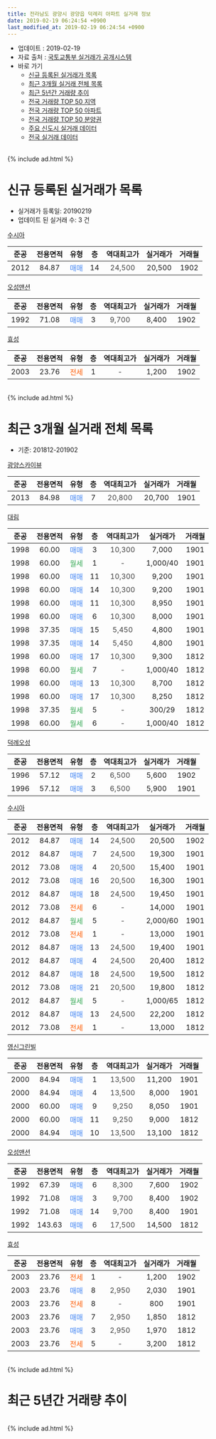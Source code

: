 ```yaml
---
title: 전라남도 광양시 광양읍 덕례리 아파트 실거래 정보
date: 2019-02-19 06:24:54 +0900
last_modified_at: 2019-02-19 06:24:54 +0900
---
```


* 업데이트 : 2019-02-19
* 자료 출처 : [국토교통부 실거래가 공개시스템](http://rt.molit.go.kr)
* 바로 가기
    * [신규 등록된 실거래가 목록](#신규-등록된-실거래가-목록)
    * [최근 3개월 실거래 전체 목록](#최근-3개월-실거래-전체-목록)
    * [최근 5년간 거래량 추이](#최근-5년간-거래량-추이)
    * [전국 거래량 TOP 50 지역](https://inasie.github.io/apt-trade-info/최근-3개월-전국에서-가장-거래가-많이-발생한-지역)
    * [전국 거래량 TOP 50 아파트](https://inasie.github.io/apt-trade-info/최근-3개월-전국에서-가장-거래가-많이-발생한-아파트)
    * [전국 거래량 TOP 50 분양권](https://inasie.github.io/apt-trade-info/최근-3개월-전국에서-가장-거래가-많이-발생한-분양권)
    * [주요 신도시 실거래 데이터](https://inasie.github.io/apt-trade-info/주요-신도시)
    * [전국 실거래 데이터](https://inasie.github.io/apt-trade-info/전국)
<br>
{% include ad.html %}
<br>

# 신규 등록된 실거래가 목록
* 실거래가 등록일: 20190219
* 업데이트 된 실거래 수: 3 건


[수시아](https://search.naver.com/search.naver?query=%EC%A0%84%EB%9D%BC%EB%82%A8%EB%8F%84+%EA%B4%91%EC%96%91%EC%8B%9C+%EA%B4%91%EC%96%91%EC%9D%8D+%EB%8D%95%EB%A1%80%EB%A6%AC+%EC%88%98%EC%8B%9C%EC%95%84)

|준공|전용면적|유형|층|역대최고가|실거래가|거래월|
|:---:|:---:|:---:|:---:|:---:|:---:|:---:|
|2012|84.87|<span style="color:#4285f3">매매</span>|14|<span style="color:#444444">24,500</span>|20,500|1902|

[오성맨션](https://search.naver.com/search.naver?query=%EC%A0%84%EB%9D%BC%EB%82%A8%EB%8F%84+%EA%B4%91%EC%96%91%EC%8B%9C+%EA%B4%91%EC%96%91%EC%9D%8D+%EB%8D%95%EB%A1%80%EB%A6%AC+%EC%98%A4%EC%84%B1%EB%A7%A8%EC%85%98)

|준공|전용면적|유형|층|역대최고가|실거래가|거래월|
|:---:|:---:|:---:|:---:|:---:|:---:|:---:|
|1992|71.08|<span style="color:#4285f3">매매</span>|3|<span style="color:#444444">9,700</span>|8,400|1902|

[효성](https://search.naver.com/search.naver?query=%EC%A0%84%EB%9D%BC%EB%82%A8%EB%8F%84+%EA%B4%91%EC%96%91%EC%8B%9C+%EA%B4%91%EC%96%91%EC%9D%8D+%EB%8D%95%EB%A1%80%EB%A6%AC+%ED%9A%A8%EC%84%B1)

|준공|전용면적|유형|층|역대최고가|실거래가|거래월|
|:---:|:---:|:---:|:---:|:---:|:---:|:---:|
|2003|23.76|<span style="color:#ff5a00">전세</span>|1|<span style="color:#444444">-</span>|1,200|1902|


<br>
{% include ad.html %}
<br>

# 최근 3개월 실거래 전체 목록
* 기준: 201812-201902


[광양스카이뷰](https://search.naver.com/search.naver?query=%EC%A0%84%EB%9D%BC%EB%82%A8%EB%8F%84+%EA%B4%91%EC%96%91%EC%8B%9C+%EA%B4%91%EC%96%91%EC%9D%8D+%EB%8D%95%EB%A1%80%EB%A6%AC+%EA%B4%91%EC%96%91%EC%8A%A4%EC%B9%B4%EC%9D%B4%EB%B7%B0)

|준공|전용면적|유형|층|역대최고가|실거래가|거래월|
|:---:|:---:|:---:|:---:|:---:|:---:|:---:|
|2013|84.98|<span style="color:#4285f3">매매</span>|7|<span style="color:#444444">20,800</span>|20,700|1901|

[대림](https://search.naver.com/search.naver?query=%EC%A0%84%EB%9D%BC%EB%82%A8%EB%8F%84+%EA%B4%91%EC%96%91%EC%8B%9C+%EA%B4%91%EC%96%91%EC%9D%8D+%EB%8D%95%EB%A1%80%EB%A6%AC+%EB%8C%80%EB%A6%BC)

|준공|전용면적|유형|층|역대최고가|실거래가|거래월|
|:---:|:---:|:---:|:---:|:---:|:---:|:---:|
|1998|60.00|<span style="color:#4285f3">매매</span>|3|<span style="color:#444444">10,300</span>|7,000|1901|
|1998|60.00|<span style="color:#34a853">월세</span>|1|<span style="color:#444444">-</span>|1,000/40|1901|
|1998|60.00|<span style="color:#4285f3">매매</span>|11|<span style="color:#444444">10,300</span>|9,200|1901|
|1998|60.00|<span style="color:#4285f3">매매</span>|14|<span style="color:#444444">10,300</span>|9,200|1901|
|1998|60.00|<span style="color:#4285f3">매매</span>|11|<span style="color:#444444">10,300</span>|8,950|1901|
|1998|60.00|<span style="color:#4285f3">매매</span>|6|<span style="color:#444444">10,300</span>|8,000|1901|
|1998|37.35|<span style="color:#4285f3">매매</span>|15|<span style="color:#444444">5,450</span>|4,800|1901|
|1998|37.35|<span style="color:#4285f3">매매</span>|14|<span style="color:#444444">5,450</span>|4,800|1901|
|1998|60.00|<span style="color:#4285f3">매매</span>|17|<span style="color:#444444">10,300</span>|9,300|1812|
|1998|60.00|<span style="color:#34a853">월세</span>|7|<span style="color:#444444">-</span>|1,000/40|1812|
|1998|60.00|<span style="color:#4285f3">매매</span>|13|<span style="color:#444444">10,300</span>|8,700|1812|
|1998|60.00|<span style="color:#4285f3">매매</span>|17|<span style="color:#444444">10,300</span>|8,250|1812|
|1998|37.35|<span style="color:#34a853">월세</span>|5|<span style="color:#444444">-</span>|300/29|1812|
|1998|60.00|<span style="color:#34a853">월세</span>|6|<span style="color:#444444">-</span>|1,000/40|1812|

[덕례오성](https://search.naver.com/search.naver?query=%EC%A0%84%EB%9D%BC%EB%82%A8%EB%8F%84+%EA%B4%91%EC%96%91%EC%8B%9C+%EA%B4%91%EC%96%91%EC%9D%8D+%EB%8D%95%EB%A1%80%EB%A6%AC+%EB%8D%95%EB%A1%80%EC%98%A4%EC%84%B1)

|준공|전용면적|유형|층|역대최고가|실거래가|거래월|
|:---:|:---:|:---:|:---:|:---:|:---:|:---:|
|1996|57.12|<span style="color:#4285f3">매매</span>|2|<span style="color:#444444">6,500</span>|5,600|1902|
|1996|57.12|<span style="color:#4285f3">매매</span>|3|<span style="color:#444444">6,500</span>|5,900|1901|

[수시아](https://search.naver.com/search.naver?query=%EC%A0%84%EB%9D%BC%EB%82%A8%EB%8F%84+%EA%B4%91%EC%96%91%EC%8B%9C+%EA%B4%91%EC%96%91%EC%9D%8D+%EB%8D%95%EB%A1%80%EB%A6%AC+%EC%88%98%EC%8B%9C%EC%95%84)

|준공|전용면적|유형|층|역대최고가|실거래가|거래월|
|:---:|:---:|:---:|:---:|:---:|:---:|:---:|
|2012|84.87|<span style="color:#4285f3">매매</span>|14|<span style="color:#444444">24,500</span>|20,500|1902|
|2012|84.87|<span style="color:#4285f3">매매</span>|7|<span style="color:#444444">24,500</span>|19,300|1901|
|2012|73.08|<span style="color:#4285f3">매매</span>|4|<span style="color:#444444">20,500</span>|15,400|1901|
|2012|73.08|<span style="color:#4285f3">매매</span>|16|<span style="color:#444444">20,500</span>|16,300|1901|
|2012|84.87|<span style="color:#4285f3">매매</span>|18|<span style="color:#444444">24,500</span>|19,450|1901|
|2012|73.08|<span style="color:#ff5a00">전세</span>|6|<span style="color:#444444">-</span>|14,000|1901|
|2012|84.87|<span style="color:#34a853">월세</span>|5|<span style="color:#444444">-</span>|2,000/60|1901|
|2012|73.08|<span style="color:#ff5a00">전세</span>|1|<span style="color:#444444">-</span>|13,000|1901|
|2012|84.87|<span style="color:#4285f3">매매</span>|13|<span style="color:#444444">24,500</span>|19,400|1901|
|2012|84.87|<span style="color:#4285f3">매매</span>|4|<span style="color:#444444">24,500</span>|20,400|1812|
|2012|84.87|<span style="color:#4285f3">매매</span>|18|<span style="color:#444444">24,500</span>|19,500|1812|
|2012|73.08|<span style="color:#4285f3">매매</span>|21|<span style="color:#444444">20,500</span>|19,800|1812|
|2012|84.87|<span style="color:#34a853">월세</span>|5|<span style="color:#444444">-</span>|1,000/65|1812|
|2012|84.87|<span style="color:#4285f3">매매</span>|13|<span style="color:#444444">24,500</span>|22,200|1812|
|2012|73.08|<span style="color:#ff5a00">전세</span>|1|<span style="color:#444444">-</span>|13,000|1812|

[영신그린빌](https://search.naver.com/search.naver?query=%EC%A0%84%EB%9D%BC%EB%82%A8%EB%8F%84+%EA%B4%91%EC%96%91%EC%8B%9C+%EA%B4%91%EC%96%91%EC%9D%8D+%EB%8D%95%EB%A1%80%EB%A6%AC+%EC%98%81%EC%8B%A0%EA%B7%B8%EB%A6%B0%EB%B9%8C)

|준공|전용면적|유형|층|역대최고가|실거래가|거래월|
|:---:|:---:|:---:|:---:|:---:|:---:|:---:|
|2000|84.94|<span style="color:#4285f3">매매</span>|1|<span style="color:#444444">13,500</span>|11,200|1901|
|2000|84.94|<span style="color:#4285f3">매매</span>|4|<span style="color:#444444">13,500</span>|8,000|1901|
|2000|60.00|<span style="color:#4285f3">매매</span>|9|<span style="color:#444444">9,250</span>|8,050|1901|
|2000|60.00|<span style="color:#4285f3">매매</span>|11|<span style="color:#444444">9,250</span>|9,000|1812|
|2000|84.94|<span style="color:#4285f3">매매</span>|10|<span style="color:#444444">13,500</span>|13,100|1812|

[오성맨션](https://search.naver.com/search.naver?query=%EC%A0%84%EB%9D%BC%EB%82%A8%EB%8F%84+%EA%B4%91%EC%96%91%EC%8B%9C+%EA%B4%91%EC%96%91%EC%9D%8D+%EB%8D%95%EB%A1%80%EB%A6%AC+%EC%98%A4%EC%84%B1%EB%A7%A8%EC%85%98)

|준공|전용면적|유형|층|역대최고가|실거래가|거래월|
|:---:|:---:|:---:|:---:|:---:|:---:|:---:|
|1992|67.39|<span style="color:#4285f3">매매</span>|6|<span style="color:#444444">8,300</span>|7,600|1902|
|1992|71.08|<span style="color:#4285f3">매매</span>|3|<span style="color:#444444">9,700</span>|8,400|1902|
|1992|71.08|<span style="color:#4285f3">매매</span>|14|<span style="color:#444444">9,700</span>|8,400|1901|
|1992|143.63|<span style="color:#4285f3">매매</span>|6|<span style="color:#444444">17,500</span>|14,500|1812|


<script async src="//pagead2.googlesyndication.com/pagead/js/adsbygoogle.js"></script>
<!-- 기본 -->
<ins class="adsbygoogle"
     style="display:block"
     data-ad-client="ca-pub-2446590836940007"
     data-ad-slot="1659523306"
     data-ad-format="auto"
     data-full-width-responsive="true"></ins>
<script>
(adsbygoogle = window.adsbygoogle || []).push({});
</script>


[효성](https://search.naver.com/search.naver?query=%EC%A0%84%EB%9D%BC%EB%82%A8%EB%8F%84+%EA%B4%91%EC%96%91%EC%8B%9C+%EA%B4%91%EC%96%91%EC%9D%8D+%EB%8D%95%EB%A1%80%EB%A6%AC+%ED%9A%A8%EC%84%B1)

|준공|전용면적|유형|층|역대최고가|실거래가|거래월|
|:---:|:---:|:---:|:---:|:---:|:---:|:---:|
|2003|23.76|<span style="color:#ff5a00">전세</span>|1|<span style="color:#444444">-</span>|1,200|1902|
|2003|23.76|<span style="color:#4285f3">매매</span>|8|<span style="color:#444444">2,950</span>|2,030|1901|
|2003|23.76|<span style="color:#ff5a00">전세</span>|8|<span style="color:#444444">-</span>|800|1901|
|2003|23.76|<span style="color:#4285f3">매매</span>|7|<span style="color:#444444">2,950</span>|1,850|1812|
|2003|23.76|<span style="color:#4285f3">매매</span>|3|<span style="color:#444444">2,950</span>|1,970|1812|
|2003|23.76|<span style="color:#ff5a00">전세</span>|5|<span style="color:#444444">-</span>|3,200|1812|


<br>
{% include ad.html %}
<br>

# 최근 5년간 거래량 추이


<div style="width:100%;">
    <canvas id="deal_progress" height="200"></canvas>
</div>

<script>
new Chart(document.getElementById("deal_progress"), {
    type: 'line',
    data: {
        labels: ['201402','201403','201404','201405','201406','201407','201408','201409','201410','201411','201412','201501','201502','201503','201504','201505','201506','201507','201508','201509','201510','201511','201512','201601','201602','201603','201604','201605','201606','201607','201608','201609','201610','201611','201612','201701','201702','201703','201704','201705','201706','201707','201708','201709','201710','201711','201712','201801','201802','201803','201804','201805','201806','201807','201808','201809','201810','201811','201812','201901','201902'],
        datasets: [{
            label: '매매',
            pointRadius: 1,
            data: [13, 16, 25, 19, 17, 24, 18, 15, 26, 11, 8, 25, 14, 20, 19, 8, 14, 19, 19, 13, 13, 14, 10, 10, 11, 18, 19, 15, 12, 13, 16, 17, 14, 16, 21, 15, 14, 34, 25, 13, 14, 9, 15, 14, 11, 11, 21, 13, 13, 17, 10, 12, 14, 16, 13, 19, 17, 18, 12, 19, 4],
            borderColor: "rgba(255, 201, 14, 1)",
            backgroundColor: "rgba(255, 201, 14, 0.5)",
            fill: false,
            lineTension: 0
        },{
            label: '전월세',
            pointRadius: 1,
            data: [12, 13, 8, 13, 6, 17, 9, 6, 12, 10, 11, 9, 19, 11, 5, 8, 11, 11, 13, 14, 11, 4, 11, 9, 18, 13, 9, 15, 6, 9, 6, 7, 3, 11, 8, 8, 8, 4, 8, 8, 4, 6, 6, 11, 9, 3, 8, 8, 5, 11, 7, 7, 12, 2, 4, 4, 3, 7, 6, 5, 1],
            borderColor: "rgba(0, 141, 185, 1)",
            backgroundColor: "rgba(0, 141, 185, 0.5)",
            fill: false,
            lineTension: 0
        }
        ]
    },
    options: {
        responsive: true,
        title: {
            display: false
        },
        tooltips: {
            mode: 'index',
            intersect: false
        },
        hover: {
            mode: 'nearest',
            intersect: true
        },
        scales: {
            xAxes: [{
                display: true,
                scaleLabel: {
                    display: true,
                    labelString: '년/월'
                }
            }],
            yAxes: [{
                display: true,
                ticks: {
                    suggestedMin: 0,
                },
                scaleLabel: {
                    display: true,
                    labelString: '실거래 수'
                }
            }]
        }
    }
});

</script>


<br>
{% include ad.html %}
<br>

